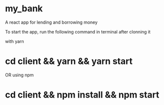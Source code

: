 # my_bank
A react app for lending and borrowing money

To start the app, run the following command in terminal after clonning it

with yarn

# cd client && yarn && yarn start

OR using npm

# cd client && npm install && npm start